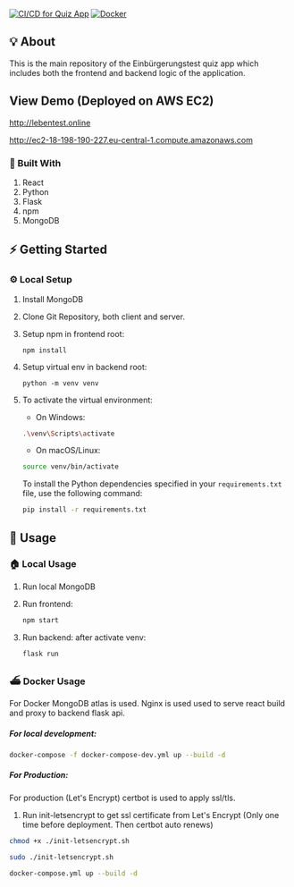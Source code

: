 [![CI/CD for Quiz App](https://github.com/amihsan/quiz-app/actions/workflows/ci-cd-docker-aws-ec2.yml/badge.svg)](https://github.com/amihsan/quiz-app/actions/workflows/ci-cd-docker-aws-ec2.yml)
[![Docker](https://img.shields.io/badge/Docker-Ready-blue?logo=docker)](https://www.docker.com/)

## 💡 About

This is the main repository of the Einbürgerungstest quiz app which includes both the frontend and backend logic of the application.

## View Demo (Deployed on AWS EC2)

http://lebentest.online

http://ec2-18-198-190-227.eu-central-1.compute.amazonaws.com

### 🧱 Built With

1. React
2. Python
3. Flask
4. npm
5. MongoDB

## ⚡ Getting Started

### ⚙️ Local Setup

1. Install MongoDB

2. Clone Git Repository, both client and server.

3. Setup npm in frontend root:

   ```shell
   npm install
   ```

4. Setup virtual env in backend root:
   ```shell
   python -m venv venv
   ```
5. To activate the virtual environment:

   - On Windows:

   ```bash
   .\venv\Scripts\activate
   ```

   - On macOS/Linux:

   ```bash
   source venv/bin/activate
   ```

   To install the Python dependencies specified in your `requirements.txt` file, use the following command:

   ```bash
   pip install -r requirements.txt
   ```

## 👟 Usage

### 🏠 Local Usage

1. Run local MongoDB

2. Run frontend:

   ```bash
   npm start
   ```

3. Run backend: after activate venv:
   ```bash
   flask run
   ```

### ⛴️ Docker Usage

For Docker MongoDB atlas is used. Nginx is used used to serve react build and proxy to backend flask api.

##### For local development:

```bash
docker-compose -f docker-compose-dev.yml up --build -d
```

##### For Production:

For production (Let's Encrypt) certbot is used to apply ssl/tls.

1. Run init-letsencrypt to get ssl certificate from Let's Encrypt (Only one time before deployment. Then certbot auto renews)

```bash
chmod +x ./init-letsencrypt.sh
```

```bash
sudo ./init-letsencrypt.sh
```

```bash
docker-compose.yml up --build -d
```
